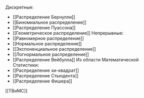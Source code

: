 
Дискретные:
- [[Распределение Бернулли]]
- [[Биномиальное распределение]]
- [[Распределение Пуассона]]
- [[Геометрическое распределение]]
Непрерывные:
- [[Равномерное распределение]]
- [[Нормальное распределение]]
- [[Экспоненциальное распределение]]
- [[Логнормальное распределение]]
- [[Распределение Вейбулла]]
Из области Математической Статистики:
- [[Распределение хи-квадрат]]
- [[Распределение Стьюдента]]
- [[Распределение Фишера]]

[[ТВиМС]]